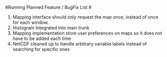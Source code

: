 #Running Planned Feature / BugFix List #

1) Mapping interface should only request the map once, instead of once for each window.
2) Histogram Integrated into main trunk
3) Mapping implementation store user preferences on maps so it does not have to be added each time
4) NetCDF cleaned up to handle arbitrary variable labels instead of searching for specific ones
